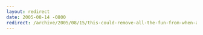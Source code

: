 ```yaml
---
layout: redirect
date: 2005-08-14 -0800
redirect: /archive/2005/08/15/this-could-remove-all-the-fun-from-when-a-coworker-leaves-her-computer-unlocked.aspx/
---
```

